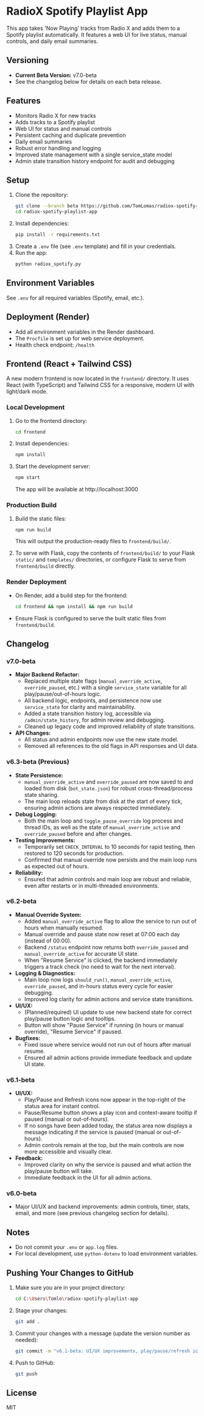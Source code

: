 # RadioX Spotify Playlist App

This app takes 'Now Playing' tracks from Radio X and adds them to a Spotify playlist automatically. It features a web UI for live status, manual controls, and daily email summaries.

## Versioning
- **Current Beta Version:** v7.0-beta
- See the changelog below for details on each beta release.

## Features
- Monitors Radio X for new tracks
- Adds tracks to a Spotify playlist
- Web UI for status and manual controls
- Persistent caching and duplicate prevention
- Daily email summaries
- Robust error handling and logging
- Improved state management with a single service_state model
- Admin state transition history endpoint for audit and debugging

## Setup
1. Clone the repository:
   ```sh
   git clone --branch beta https://github.com/TomLomas/radiox-spotify-playlist-app.git
   cd radiox-spotify-playlist-app
   ```
2. Install dependencies:
   ```sh
   pip install -r requirements.txt
   ```
3. Create a `.env` file (see `.env` template) and fill in your credentials.
4. Run the app:
   ```sh
   python radiox_spotify.py
   ```

## Environment Variables
See `.env` for all required variables (Spotify, email, etc.).

## Deployment (Render)
- Add all environment variables in the Render dashboard.
- The `Procfile` is set up for web service deployment.
- Health check endpoint: `/health`

## Frontend (React + Tailwind CSS)

A new modern frontend is now located in the `frontend/` directory. It uses React (with TypeScript) and Tailwind CSS for a responsive, modern UI with light/dark mode.

### Local Development
1. Go to the frontend directory:
   ```sh
   cd frontend
   ```
2. Install dependencies:
   ```sh
   npm install
   ```
3. Start the development server:
   ```sh
   npm start
   ```
   The app will be available at http://localhost:3000

### Production Build
1. Build the static files:
   ```sh
   npm run build
   ```
   This will output the production-ready files to `frontend/build/`.

2. To serve with Flask, copy the contents of `frontend/build/` to your Flask `static/` and `templates/` directories, or configure Flask to serve from `frontend/build` directly.

### Render Deployment
- On Render, add a build step for the frontend:
  ```sh
  cd frontend && npm install && npm run build
  ```
- Ensure Flask is configured to serve the built static files from `frontend/build`.

## Changelog

### v7.0-beta
- **Major Backend Refactor:**
  - Replaced multiple state flags (`manual_override_active`, `override_paused`, etc.) with a single `service_state` variable for all play/pause/out-of-hours logic.
  - All backend logic, endpoints, and persistence now use `service_state` for clarity and maintainability.
  - Added a state transition history log, accessible via `/admin/state_history`, for admin review and debugging.
  - Cleaned up legacy code and improved reliability of state transitions.
- **API Changes:**
  - All status and admin endpoints now use the new state model.
  - Removed all references to the old flags in API responses and UI data.

### v6.3-beta (Previous)
- **State Persistence:**
  - `manual_override_active` and `override_paused` are now saved to and loaded from disk (`bot_state.json`) for robust cross-thread/process state sharing.
  - The main loop reloads state from disk at the start of every tick, ensuring admin actions are always respected immediately.
- **Debug Logging:**
  - Both the main loop and `toggle_pause_override` log process and thread IDs, as well as the state of `manual_override_active` and `override_paused` before and after changes.
- **Testing Improvements:**
  - Temporarily set `CHECK_INTERVAL` to 10 seconds for rapid testing, then restored to 120 seconds for production.
  - Confirmed that manual override now persists and the main loop runs as expected out of hours.
- **Reliability:**
  - Ensured that admin controls and main loop are robust and reliable, even after restarts or in multi-threaded environments.

### v6.2-beta
- **Manual Override System:**
  - Added `manual_override_active` flag to allow the service to run out of hours when manually resumed.
  - Manual override and pause state now reset at 07:00 each day (instead of 00:00).
  - Backend `/status` endpoint now returns both `override_paused` and `manual_override_active` for accurate UI state.
  - When "Resume Service" is clicked, the backend immediately triggers a track check (no need to wait for the next interval).
- **Logging & Diagnostics:**
  - Main loop now logs `should_run()`, `manual_override_active`, `override_paused`, and in-hours status every cycle for easier debugging.
  - Improved log clarity for admin actions and service state transitions.
- **UI/UX:**
  - (Planned/required) UI update to use new backend state for correct play/pause button logic and tooltips.
  - Button will show "Pause Service" if running (in hours or manual override), "Resume Service" if paused.
- **Bugfixes:**
  - Fixed issue where service would not run out of hours after manual resume.
  - Ensured all admin actions provide immediate feedback and update UI state.

### v6.1-beta
- **UI/UX:**
  - Play/Pause and Refresh icons now appear in the top-right of the status area for instant control.
  - Pause/Resume button shows a play icon and context-aware tooltip if paused (manual or out-of-hours).
  - If no songs have been added today, the status area now displays a message indicating if the service is paused (manual or out-of-hours).
  - Admin controls remain at the top, but the main controls are now more accessible and visually clear.
- **Feedback:**
  - Improved clarity on why the service is paused and what action the play/pause button will take.
  - Immediate feedback in the UI for all admin actions.

### v6.0-beta
- Major UI/UX and backend improvements: admin controls, timer, stats, email, and more (see previous changelog section for details).

## Notes
- Do not commit your `.env` or `app.log` files.
- For local development, use `python-dotenv` to load environment variables.

## Pushing Your Changes to GitHub
1. Make sure you are in your project directory:
   ```sh
   cd C:\Users\Tomlo\radiox-spotify-playlist-app
   ```
2. Stage your changes:
   ```sh
   git add .
   ```
3. Commit your changes with a message (update the version number as needed):
   ```sh
   git commit -m "v6.1-beta: UI/UX improvements, play/pause/refresh icons, context-aware pause messaging"
   ```
4. Push to GitHub:
   ```sh
   git push
   ```

## License
MIT 